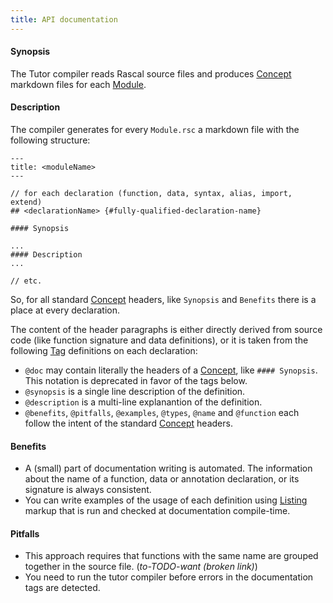 ```yaml
---
title: API documentation
---
```


#### Synopsis

The Tutor compiler reads Rascal source files and produces [Concept](../../Tutor/Concept/index.md) markdown files 
for each [Module](../../Rascal/Declarations/Module/index.md).

#### Description

The compiler generates for every `Module.rsc` a markdown file with the following structure:

``````
---
title: <moduleName>
---

// for each declaration (function, data, syntax, alias, import, extend)
## <declarationName> {#fully-qualified-declaration-name}

#### Synopsis

...
#### Description
...

// etc.
``````

So, for all standard [Concept](../../Tutor/Concept/index.md) headers, like `Synopsis` and `Benefits` there is a place at every declaration.

The content of the header paragraphs is either directly derived from source code (like function signature and data definitions), or it is taken from the following [Tag](../../Rascal/Declarations/Tag/index.md) definitions on each declaration:
* `@doc` may contain literally the headers of a [Concept](../../Tutor/Concept/index.md), like `#### Synopsis`. This notation is deprecated in favor of the tags below.
* `@synopsis` is a single line description of the definition.
* `@description` is a multi-line explanantion of the definition.
* `@benefits`, `@pitfalls`, `@examples`, `@types`, `@name` and `@function` each follow the intent of the standard [Concept](../../Tutor/Concept/index.md) headers.


#### Benefits

* A (small) part of documentation writing is automated. The information about the name of a function, data or annotation declaration, or its signature is always consistent.
* You can write examples of the usage of each definition using [Listing](../../Tutor/Markup/InlineMarkup/Listing/index.md) markup that is run and checked at documentation compile-time.

#### Pitfalls 

* This approach requires that functions with the same name are grouped together in the source file. (_to-TODO-want (broken link)_)
* You need to run the tutor compiler before errors in the documentation tags are detected.

